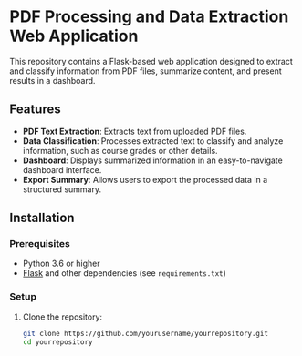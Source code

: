 # PDF Processing and Data Extraction Web Application

This repository contains a Flask-based web application designed to extract and classify information from PDF files, summarize content, and present results in a dashboard.

## Features

- **PDF Text Extraction**: Extracts text from uploaded PDF files.
- **Data Classification**: Processes extracted text to classify and analyze information, such as course grades or other details.
- **Dashboard**: Displays summarized information in an easy-to-navigate dashboard interface.
- **Export Summary**: Allows users to export the processed data in a structured summary.

## Installation

### Prerequisites

- Python 3.6 or higher
- [Flask](https://flask.palletsprojects.com/) and other dependencies (see `requirements.txt`)

### Setup

1. Clone the repository:
   ```bash
   git clone https://github.com/yourusername/yourrepository.git
   cd yourrepository